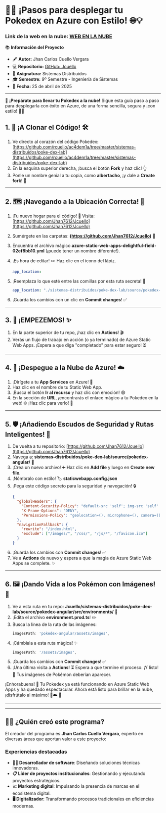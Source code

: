 # 🚀✨  ¡Pasos para desplegar tu Pokedex en Azure con Estilo! 🌐💡

### Link de la web en la nube: [WEB EN LA NUBE](https://nice-cliff-073b80310.6.azurestaticapps.net)

📚 **Información del Proyecto**  
- 🖋️ **Autor:** Jhan Carlos Cuello Vergara  
- 💻 **Repositorio:** [GitHub: Jcuello](https://github.com/Jhan7612/Jcuello)  
- 🏫 **Asignatura:** Sistemas Distribuidos  
- 🎓 **Semestre:** 9º Semestre - Ingeniería de Sistemas  
- 📅 **Fecha:** 25 de abril de 2025  

---

🌟 **¡Prepárate para llevar tu Pokedex a la nube!** Sigue esta guía paso a paso para desplegarla con éxito en Azure, de una forma sencilla, segura y ¡con estilo! 🚀🌈

## 1. 🍴 ¡A Clonar el Código!  🛠️

1.  Ve directo al corazón del código Pokedex: [https://github.com/rcuello/ac4dem1a/tree/master/sistemas-distribuidos/poke-dex-lab](https://github.com/rcuello/ac4dem1a/tree/master/sistemas-distribuidos/poke-dex-lab)
2.  En la esquina superior derecha, ¡busca el botón **Fork** y haz clic! 👆
3.  Ponle un nombre genial a tu copia, como **albertacho**, ¡y dale a **Create fork**! 🎉

---

## 2. 🗺️ ¡Navegando a la Ubicación Correcta!  🧭

1.  ¡Tu nuevo hogar para el código! 🏡 Visita: [https://github.com/Jhan7612/Jcuello](https://github.com/Jhan7612/Jcuello) 
2.  Sumérgete en las carpetas: **(https://github.com/Jhan7612/Jcuello)** 📂
3.  Encuentra el archivo mágico **azure-static-web-apps-delightful-field-02ef8bb10.yml** (¡puede tener un nombre  diferente!).
4.  ¡Es hora de editar! ✏️ Haz clic en el icono del lápiz.

    ```yaml
    app_location:
    ```
6.  ¡Reemplaza lo que esté entre las comillas por esta ruta secreta! 🤫
    ```yaml
    app_location: "./sistemas-distribuidos/poke-dex-lab/source/pokedex-angular"
    ```
7.  ¡Guarda los cambios con un clic en **Commit changes**! ✅

---

## 3. 🚦 ¡EMPEZEMOS! ✨

1.  En la parte superior de tu repo, ¡haz clic en **Actions**! 🎬
2.  Verás un flujo de trabajo en acción (o ya terminado) de Azure Static Web Apps. ¡Espera a que diga "completado" para estar seguro! ⏳

---

## 4. 🚀 ¡Despegue a la Nube de Azure!  ☁️

1.  ¡Dirígete a tu **App Services** en Azure! 🌠
2.  Haz clic en el nombre de tu Static Web App.
3.  ¡Busca el botón **Ir al recurso** y haz clic con emoción! 😄
4.  En la sección de **URL**, ¡encontrarás el enlace mágico a tu Pokedex en la web! 🌐 ¡Haz clic para verlo! 👀

---

## 5. 🛡️ ¡Añadiendo Escudos de Seguridad y Rutas Inteligentes!  🧭

1.  De vuelta a tu repositorio: [https://github.com/Jhan7612/Jcuello](https://github.com/Jhan7612/Jcuello) 
2.  Navega a: **sistemas-distribuidos/poke-dex-lab/source/pokedex-angular/** 📂
3.  ¡Crea un nuevo archivo! ➕ Haz clic en **Add file** y luego en **Create new file**.
4.  ¡Nómbralo con estilo! 🏷️ **staticwebapp.config.json**
5.  ¡Pega este código secreto para la seguridad y navegación! 🔒
    ```json
    {
      "globalHeaders": {
        "Content-Security-Policy": "default-src 'self'; img-src 'self' [https://raw.githubusercontent.com](https://raw.githubusercontent.com) [https://pokeapi.co](https://pokeapi.co) [https://assets.pokemon.com](https://assets.pokemon.com); script-src 'self' 'unsafe-inline'; style-src 'self' 'unsafe-inline' [https://fonts.googleapis.com](https://fonts.googleapis.com); font-src 'self' [https://fonts.gstatic.com](https://fonts.gstatic.com); connect-src 'self' [https://beta.pokeapi.co](https://beta.pokeapi.co)",
        "X-Frame-Options": "DENY",
        "Permissions-Policy": "geolocation=(), microphone=(), camera=()"
      },
      "navigationFallback": {
        "rewrite": "/index.html",
        "exclude": ["/images/", "/css/", "/js/*", "/favicon.ico"]
      }
    }
    ```
6.  ¡Guarda los cambios con **Commit changes**! ✅
7.  Ve a **Actions** de nuevo y espera a que la magia de Azure Static Web Apps se complete. ✨

---

## 6. 🖼️ ¡Dando Vida a los Pokémon con Imágenes! 🎨

1.  Ve a esta ruta en tu repo: **Jcuello/sistemas-distribuidos/poke-dex-lab/source/pokedex-angular/src/environments/** 📂
2.  ¡Edita el archivo **environment.prod.ts**! ✏️
3.  Busca la línea de la ruta de las imágenes:
    ```typescript
    imagesPath: 'pokedex-angular/assets/images',
    ```
4.  ¡Cámbiala a esta ruta mágica! ✨
    ```typescript
    imagesPath: '/assets/images',
    ```
5.  ¡Guarda los cambios con **Commit changes**! ✅
6.  ¡Una última visita a **Actions**! ⏳ Espera a que termine el proceso. ¡Y listo! 🎉 Tus imágenes de Pokémon deberían aparecer.

¡Enhorabuena! 🎊 Tu Pokedex ya está funcionando en Azure Static Web Apps y ha quedado espectacular. Ahora está listo para brillar en la nube, ¡disfrútalo al máximo! 🚀☁️ 🚀

---

---

## 🧑‍💻 **¿Quién creó este programa?**
El creador del programa es **Jhan Carlos Cuello Vergara**, experto en diversas áreas que aportan valor a este proyecto:

### **Experiencias destacadas**
- **👨‍💻 Desarrollador de software**: Diseñando soluciones técnicas innovadoras.
- **📋 Líder de proyectos institucionales**: Gestionando y ejecutando proyectos estratégicos.
- **📈 Marketing digital**: Impulsando la presencia de marcas en el ecosistema digital.
- **🖥️ Digitalizador**: Transformando procesos tradicionales en eficiencias modernas.




